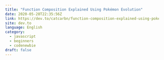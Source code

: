 ```yaml
---
title: "Function Composition Explained Using Pokémon Evolution"
date: 2020-05-28T22:35:56Z
link: https://dev.to/catcarbn/function-composition-explained-using-pokemon-evolution-1jhn?utm_medium=RSS&utm_source=news.12bit.vn
site: dev.to
language: English
category:
  - javascript
  - beginners
  - codenewbie
draft: false
---
```

